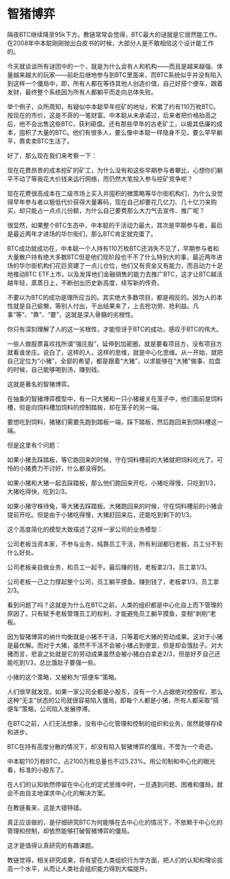 # 智猪博弈

隔夜BTC继续降至95k下方。教链常常会觉得，BTC最大的谜就是它居然能工作。在2008年中本聪刚刚抛出白皮书的时候，大部分人是不敢相信这个设计能工作的。

今天就谈谈所有谜团中的一个，就是为什么会有人和机构——而且是越来越强、体量越来越大的玩家——前赴后继地参与到BTC里面来，而BTC系统似乎并没有陷入到这样一个僵局中，即，所有人都在等待其他人创造价值，自己好搭个便车，跟着发财，最终整个系统因为所有人都躺平而走向总体失败。

举个例子，众所周知，有疑似中本聪早年挖矿的地址，积累了约有110万枚BTC。按现在的市价，这是不菲的一笔财富。中本聪从未承诺过，后来者把价格抬高之后，他不会出售这些BTC，获利砸盘。还有那些早年的古老矿工，以极其低廉的成本，囤积了大量的BTC。他们有很多人，要么像中本聪一样隐身不见，要么早早躺平，靠卖卖BTC生活了。

好了，那么现在我们来考察一下：

现在花费昂贵的成本挖矿的矿工，为什么没有和这些早期参与者攀比，心想你们躺平不动了等我花大价钱来运行网络，而仍然大笔投入参与挖矿竞争呢？

现在花费很高成本在二级市场上买入并囤积的微策略等华尔街机构们，为什么没觉得早年参与者以极低代价获得大量筹码，现在自己却要花几亿刀、几十亿刀来购买，却只能占一点点儿份额，为什么自己要费那么大力气去宣传、推广呢？

很显然，如果整个BTC生态中，中本聪的干活动力最大，其次是早期参与者，最后是最近两年才进场的华尔街们，那么BTC肯定就完蛋了。

BTC成功就成功在，中本聪一个人持有110万枚BTC还消失不见了，早期参与者和大量散户持有绝大多数BTC但是他们现阶段也干不了什么特别大的事，最近两年进场的华尔街机构们花巨资建了一点儿仓位，他们又有资金又有能力，而且动力十足地推动BTC ETF上市，以及发挥他们金融销售的能力去推广BTC，这才让BTC越活越年轻，蒸蒸日上，不断创出历史新高度，续写新的传奇。

不要以为BTC的成功是理所应当的。其实绝大多数项目，都是相反的。因为人的本性就是自己偷懒，等别人付出，干出结果来了，上去抢功劳、抢利益。凡事“等”、“靠”、“要”，这就是深入骨髓的劣根性。

你只有深刻理解了人的这一劣根性，才能惊讶于BTC的成功，感叹于BTC的伟大。

一些人做股票喜欢找所谓“强庄股”，延伸到加密圈，就是要看项目方，没有项目方就看谁坐庄。说白了，这样的人，这样的思维，就是中心化思维。从一开始，就把自己定位为“小猪”，全部的希望，都是跟着“大猪”，以求能够在“大猪”做事、拉盘的时候，自己能够喝到汤，赚到钱。

这就是著名的智猪博弈。

在抽象的智猪博弈模型中，有一只大猪和一只小猪被关在笼子中，他们面前是饲料槽，但是向饲料槽加饲料的控制踏板，却在笼子的另一端。

要想吃到饲料，猪猪们需要先跑到踏板一端，踩下踏板，然后跑回来到饲料槽这一端。

但是这里有个问题：

如果小猪去踩踏板，等它跑回来的时候，守在饲料槽前的大猪就把饲料吃光了。可怜的小猪费力不讨好，什么都没得到。

如果小猪和大猪一起去踩踏板，那么他们跑回来开吃，小猪吃得慢，只吃到1/3，大猪吃得快，吃到2/3。

如果小猪守株待兔，等大猪去踩踏板。大猪跑回来的时候，守在饲料槽前的小猪会提前开吃。但是由于小猪吃得慢，大猪赶回来后，还能吃到剩下的1/3。

这个高度简化的模型大致描述了这样一家公司的业务模型：

公司老板当资本家，不参与业务，纯靠员工干活，所有利润都归老板，员工分不到什么好处。

公司老板亲自做业务，和员工一起干。最后赚的钱，老板拿2/3，员工拿1/3。

公司老板一己之力撑起整个公司，员工躺平摸鱼。赚到钱了，老板拿1/3，员工拿2/3。

看到问题了吗？这就是为什么在BTC之前，人类的组织都是中心化自上而下管理的原因了。只有赋予老板管理员工的权利，才能避免员工躺平摸鱼，变相“剥削”老板。

因为智猪博弈的纳什均衡就是小猪不干活，只等着吃大猪的劳动成果。这对于小猪是最优解。而对于大猪，虽然不干活不会被小猪占到便宜，但是却会饿肚子。对大猪而言，悲哀之处就是它的劳动成果虽然会被小猪白白拿走2/3，但是好歹自己还能吃到1/3，总比饿肚子要强一些。

小猪的这个策略，又被称为“搭便车”策略。

人们很早就发现，如果一家公司全都是小股东，没有一个人占据绝对控股权，那么这种“无主”状态的公司就很容易陷入僵局，即每个人都是小猪，所有人都采取“搭便车”策略，公司陷入发展停滞。

在BTC之前，人们无法想象，没有中心化管理和控制的组织和业务，居然能够存续和进步。

BTC在持有高度分散的情况下，却没有陷入智猪博弈的僵局，不啻为一个奇迹。

中本聪110万枚BTC，占2100万枚总量也不过5.23%。用公司制和中心化的眼光看，标准的小股东了。

在人们的认知依然停留在中心化的定式思维中时，一旦遇到问题、困难和僵局，就会不由自主地谋求中心化的解决方案。

在教链看来，这是大错特错。

真正应该做的，是仔细研究BTC为何能够在去中心化的情况下，不依赖于中心化的管理和控制，却依然能够打破智猪博弈的僵局。

这才是值得认真研究的有趣课题。

教链觉得，相关研究成果，将有望在人类组织行为学方面，把人们的认知和理论拔高一个水平，从而让人类社会组织能力得到大幅提升。
